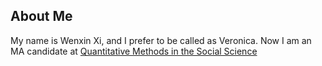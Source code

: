 ## About Me
My name is Wenxin Xi, and I prefer to be called as Veronica. Now I am an MA candidate at [Quantitative Methods in the Social Science](https://www.qmss.columbia.edu/)
